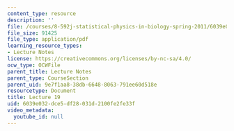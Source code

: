 ```yaml
---
content_type: resource
description: ''
file: /courses/8-592j-statistical-physics-in-biology-spring-2011/6039e032dce5df28031d2100fe2fe33f_MIT8_592JS11_lec19.pdf
file_size: 91425
file_type: application/pdf
learning_resource_types:
- Lecture Notes
license: https://creativecommons.org/licenses/by-nc-sa/4.0/
ocw_type: OCWFile
parent_title: Lecture Notes
parent_type: CourseSection
parent_uid: 9e7f1aa8-38db-6648-8063-791ee60d518e
resourcetype: Document
title: Lecture 19
uid: 6039e032-dce5-df28-031d-2100fe2fe33f
video_metadata:
  youtube_id: null
---
```

